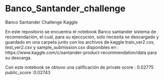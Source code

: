 # Banco_Santander_challenge
Banco Santander Challenge Kaggle
<P>En este repositorio se encuentra el notebook Banco santander sistema de recomendación, el cual, para su ejeccución, solo necesita se descargado y guardado en una carpeta junto con los archivos de kaggle train_ver2.csv, test_ver2.csv y sample_submission.csv disponibles en : https://www.kaggle.com/c/santander-product-recommendation/data para su descarga.</P>
<p>Con este notebook se obtuvo una calificación de private score : 0.02775
public_score :0.02743</p>
